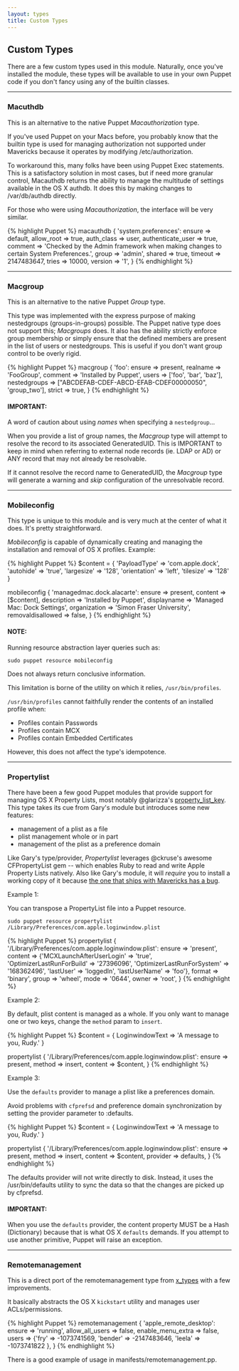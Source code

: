 ```yaml
---
layout: types
title: Custom Types
---
```

## Custom Types

There are a few custom types used in this module. Naturally, once you've installed the module, these types will be available to use in your own Puppet code if you don't fancy using any of the builtin classes.

---
<a id="Macauthdb"></a>
### Macuthdb

This is an alternative to the native Puppet _Macauthorization_ type.

If you've used Puppet on your Macs before, you probably know that the builtin type is used for managing authorization not supported under Mavericks because it operates by modifying /etc/authorization.

To workaround this, many folks have been using Puppet Exec statements. This is a satisfactory solution in most cases, but if need more granular control, Macauthdb returns the ability to manage the multitude of settings available in the OS X authdb. It does this by making changes to /var/db/authdb directly.

For those who were using _Macauthorization_, the interface will be very similar.

{% highlight Puppet %}
macauthdb { 'system.preferences':
  ensure            => default,
  allow_root        => true,
  auth_class        => user,
  authenticate_user => true,
  comment           => 'Checked by the Admin framework when making changes to certain System Preferences.',
  group             => 'admin',
  shared            => true,
  timeout           => 2147483647,
  tries             => 10000,
  version           => '1',
}
{% endhighlight %}

---
<a id="Macgroup"></a>
### Macgroup

This is an alternative to the native Puppet _Group_ type.

This type was implemented with the express purpose of making nestedgroups (groups-in-groups) possible. The Puppet native type does not support this; _Macgroups_ does. It also has the ability strictly enforce group membership or simply ensure that the defined members are present in the list of users or nestedgroups. This is useful if you don't want group control to be overly rigid.

{% highlight Puppet %}
macgroup { 'foo':
  ensure       => present,
  realname     => 'FooGroup',
  comment      => 'Installed by Puppet',
  users        => ['foo', 'bar', 'baz'],
  nestedgroups => ["ABCDEFAB-CDEF-ABCD-EFAB-CDEF00000050", 'group_two'],
  strict       => true,
}
{% endhighlight %}

#### IMPORTANT:
A word of caution about using _names_ when specifying a `nestedgroup`...

When you provide a list of group names, the _Macgroup_ type will attempt to resolve the record to its associated GeneratedUID. This is IMPORTANT to keep in mind when referring to external node records (ie. LDAP or AD) or ANY record that may not already be resolvable.

If it cannot resolve the record name to GeneratedUID, the _Macgroup_ type will generate a warning and _skip_ configuration of the unresolvable record.

---
<a id="Mobileconfig"></a>
### Mobileconfig

This type is unique to this module and is very much at the center of what it does. It's pretty straightforward.

_Mobileconfig_ is capable of dynamically creating and managing the installation and removal of OS X profiles. Example:

{% highlight Puppet %}
$content = { 'PayloadType' => 'com.apple.dock',
  'autohide'    => 'true',
  'largesize'   => '128',
  'orientation' => 'left',
  'tilesize'    => '128'
}

mobileconfig { 'managedmac.dock.alacarte':
  ensure            => present,
  content           => [$content],
  description       => 'Installed by Puppet',
  displayname       => 'Managed Mac: Dock Settings',
  organization      => 'Simon Fraser University',
  removaldisallowed => false,
}
{% endhighlight %}

#### NOTE:

Running resource abstraction layer queries such as:

    sudo puppet resource mobileconfig

Does not always return conclusive information.

This limitation is borne of the utility on which it relies, `/usr/bin/profiles`.

`/usr/bin/profiles` cannot faithfully render the contents of an installed profile when:

- Profiles contain Passwords
- Profiles contain MCX
- Profiles contain Embedded Certificates

However, this does not affect the type's idempotence.

---
<a id="Propertylist"></a>
### Propertylist

There have been a few good Puppet modules that provide support for managing OS X Property Lists, most notably @glarizza's [property\_list\_key](https://forge.puppetlabs.com/glarizza/property_list_key). This type takes its cue from Gary's module but introduces some new features:

* management of a plist as a file
* plist management whole or in part
* management of the plist as a preference domain

Like Gary's type/provider, _Propertylist_ leverages @ckruse's awesome CFPropertyList gem -- which enables Ruby to read and write Apple Property Lists natively. Also like Gary's module, it will _require_ you to install a working copy of it because [the one that ships with Mavericks has a bug](https://github.com/glarizza/puppet-property_list_key#the-cfpropertylist-provider).

Example 1:

You can transpose a PropertyList file into a Puppet resource.

    sudo puppet resource propertylist /Library/Preferences/com.apple.loginwindow.plist

{% highlight Puppet %}
propertylist { '/Library/Preferences/com.apple.loginwindow.plist':
  ensure  => 'present',
  content => {'MCXLaunchAfterUserLogin' => 'true',
              'OptimizerLastRunForBuild' => '27396096',
              'OptimizerLastRunForSystem' => '168362496',
              'lastUser' => 'loggedIn',
              'lastUserName' => 'foo'},
  format  => 'binary',
  group   => 'wheel',
  mode    => '0644',
  owner   => 'root',
}
{% endhighlight %}

Example 2:

By default, plist content is managed as a whole. If you only want to manage one or two keys, change the `method` param to `insert`.

{% highlight Puppet %}
$content = { LoginwindowText => 'A message to you, Rudy.' }

propertylist { '/Library/Preferences/com.apple.loginwindow.plist':
  ensure  => present,
  method  => insert,
  content => $content,
}
{% endhighlight %}

Example 3:

Use the `defaults` provider to manage a plist like a preferences domain.

Avoid problems with `cfprefsd` and preference domain synchronization by
setting the provider parameter to :defaults.

{% highlight Puppet %}
$content = { LoginwindowText => 'A message to you, Rudy.' }

propertylist { '/Library/Preferences/com.apple.loginwindow.plist':
  ensure   => present,
  method   => insert,
  content  => $content,
  provider => defaults,
}
{% endhighlight %}

The defaults provider will not write directly to disk. Instead, it uses the /usr/bin/defaults utility to sync the data so that the changes are picked up by cfprefsd.

#### IMPORTANT:

When you use the `defaults` provider, the content property MUST be a Hash (Dictionary) because that is what OS X `defaults` demands. If you attempt to use another primitive, Puppet will raise an exception.

---
<a id="Remotemanagement"></a>
### Remotemanagement

This is a direct port of the remotemanagement type from [x_types](https://github.com/dayglojesus/x_types) with a few improvements.

It basically abstracts the OS X `kickstart` utility and manages user ACLs/permissions.

{% highlight Puppet %}
remotemanagement { 'apple_remote_desktop':
  ensure            => 'running',
  allow_all_users   => false,
  enable_menu_extra => false,
  users             => {'fry' => -1073741569, 'bender' => -2147483646, 'leela' => -1073741822 },
}
{% endhighlight %}

There is a good example of usage in manifests/remotemanagement.pp.
